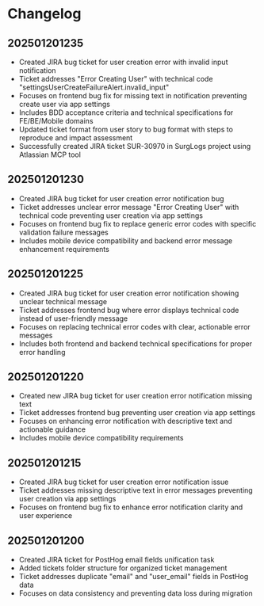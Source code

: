 # Changelog

## 202501201235

- Created JIRA bug ticket for user creation error with invalid input notification
- Ticket addresses "Error Creating User" with technical code "settingsUserCreateFailureAlert.invalid_input"
- Focuses on frontend bug fix for missing text in notification preventing create user via app settings
- Includes BDD acceptance criteria and technical specifications for FE/BE/Mobile domains
- Updated ticket format from user story to bug format with steps to reproduce and impact assessment
- Successfully created JIRA ticket SUR-30970 in SurgLogs project using Atlassian MCP tool

## 202501201230

- Created JIRA bug ticket for user creation error notification bug
- Ticket addresses unclear error message "Error Creating User" with technical code preventing user creation via app settings
- Focuses on frontend bug fix to replace generic error codes with specific validation failure messages
- Includes mobile device compatibility and backend error message enhancement requirements

## 202501201225

- Created JIRA bug ticket for user creation error notification showing unclear technical message
- Ticket addresses frontend bug where error displays technical code instead of user-friendly message
- Focuses on replacing technical error codes with clear, actionable error messages
- Includes both frontend and backend technical specifications for proper error handling

## 202501201220

- Created new JIRA bug ticket for user creation error notification missing text
- Ticket addresses frontend bug preventing user creation via app settings
- Focuses on enhancing error notification with descriptive text and actionable guidance
- Includes mobile device compatibility requirements

## 202501201215

- Created JIRA bug ticket for user creation error notification issue
- Ticket addresses missing descriptive text in error messages preventing user creation via app settings
- Focuses on frontend bug fix to enhance error notification clarity and user experience

## 202501201200

- Created JIRA ticket for PostHog email fields unification task
- Added tickets folder structure for organized ticket management
- Ticket addresses duplicate "email" and "user_email" fields in PostHog data
- Focuses on data consistency and preventing data loss during migration
